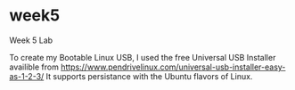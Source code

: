 # week5
Week 5 Lab

To create my Bootable Linux USB, I used the free Universal USB Installer availible from https://www.pendrivelinux.com/universal-usb-installer-easy-as-1-2-3/
It supports persistance with the Ubuntu flavors of Linux.
